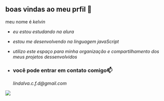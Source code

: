 ## boas vindas ao meu prfil 💙

meu nome é _kelvin_

- _eu estou estudando na alura_

- _estou me desenvolvendo na linguagem javaScript_

- _utilizo este espaço para minha organização e compartilhamento dos meus projetos dessenvolvidos_

- ### você pode entrar em contato comigo📫

  _lindalva.c.f.d@gmail.com_


![](https://media1.tenor.com/m/J-oQ62iuPyoAAAAd/jojo-siwa.gif)

